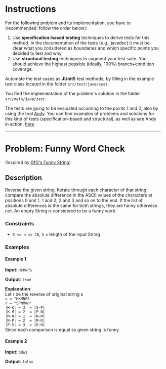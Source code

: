 <!--NO_HARDWRAPS-->

# Instructions

For the following problem and its implementation, you have to (recommended: follow the order below):

1. Use **specification-based testing** techniques to derive tests for this method. In the documentation of the tests (e.g., javadoc) it must be clear what you considered as boundaries and which specific points you decided to test and why.
2. Use **structural testing** techniques to augment your test suite. You should achieve the highest possible (ideally, 100%) branch+condition coverage.

Automate the test cases as **JUnit5** test methods, by filling in the example test class located in the folder `src/test/java/zest`.

You find the implementation of the problem's solution in the folder `src/main/java/zest`.

The tests are going to be evaluated according to the points 1 and 2, also by using the tool [Andy](https://github.com/cse1110/andy). You can find examples of problems and solutions for this kind of tests (specification-based and structural), as well as see Andy in action, [here](https://github.com/cse1110/assignments/tree/main/domain-and-structural-testing).

---

# Problem: Funny Word Check
(Inspired by [GfG's Funny String](https://www.geeksforgeeks.org/funny-string/))

## Description

Reverse the given string. Iterate through each character of that string, compare the absolute difference in the ASCII values of the characters at positions 0 and 1, 1 and 2, 2 and 3 and so on to the end. If the list of absolute differences is the same for both strings, they are funny otherwise not. An empty String is considered to be a funny word.

### Constraints
-   `0 <= n <= 10`, n = length of the input String

### Examples

#### Example 1

**Input**: `HKMNPS`

**Output**: `true`

**Explanation**:  
Let r be the reverse of original string s  
`s = "HKMNPS`  
`r = "SPNMKH"`  
`|H-K| = 3  = |S-P|`  
`|K-M| = 2  = |P-N|`  
`|M-N| = 1  = |N-M|`  
`|N-P| = 2  = |M-K|`  
`|P-S| = 3  = |K-H|`  
Since each comparison is equal so given string is funny.

#### Example 2

**Input**: `bdwz`

**Output**: `false`
